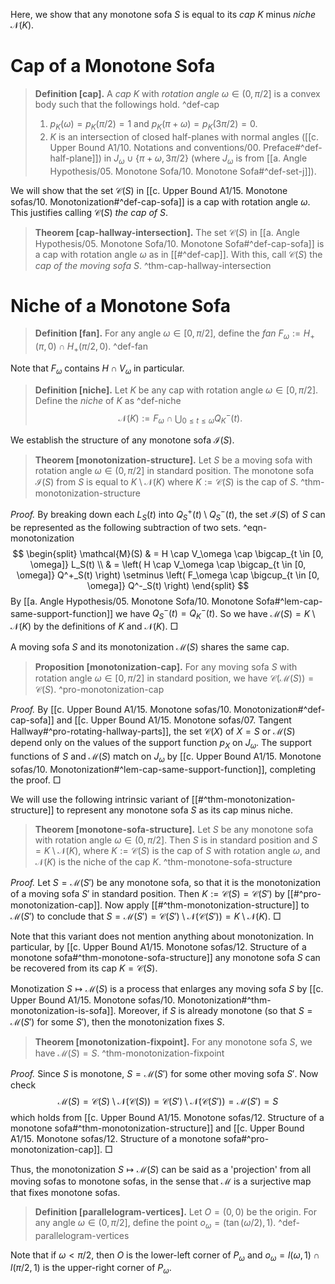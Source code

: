 Here, we show that any monotone sofa $S$ is equal to its _cap_ $K$ minus _niche_ $\mathcal{N}(K)$.

# Cap of a Monotone Sofa

> __Definition [cap].__ A _cap_ $K$ with _rotation angle_ $\omega \in (0, \pi/2]$ is a convex body such that the followings hold. ^def-cap
> 
> 1. $p_K(\omega) = p_K(\pi/2) = 1$ and $p_K(\pi + \omega) = p_K(3\pi/2) = 0$.
> 2. $K$ is an intersection of closed half-planes with normal angles ([[c. Upper Bound A1/10. Notations and conventions/00. Preface#^def-half-plane]]) in $J_\omega \cup \{\pi + \omega, 3\pi/2\}$ (where $J_\omega$ is from [[a. Angle Hypothesis/05. Monotone Sofa/10. Monotone Sofa#^def-set-j]]).

We will show that the set $\mathcal{C}(S)$ in [[c. Upper Bound A1/15. Monotone sofas/10. Monotonization#^def-cap-sofa]] is a cap with rotation angle $\omega$. This justifies calling $\mathcal{C}(S)$ _the cap of_ $S$.

> __Theorem [cap-hallway-intersection].__ The set $\mathcal{C}(S)$ in [[a. Angle Hypothesis/05. Monotone Sofa/10. Monotone Sofa#^def-cap-sofa]] is a cap with rotation angle $\omega$ as in [[#^def-cap]]. With this, call $\mathcal{C}(S)$ the _cap of the moving sofa_ $S$. ^thm-cap-hallway-intersection



# Niche of a Monotone Sofa

> __Definition [fan].__ For any angle $\omega \in [0, \pi/2]$, define the _fan_ $F_\omega := H_+(\pi, 0) \cap H_+(\pi/2, 0)$. ^def-fan

Note that $F_\omega$ contains $H \cap V_\omega$ in particular.

> __Definition [niche].__ Let $K$ be any cap with rotation angle $\omega \in [0, \pi/2]$. Define the _niche_ of $K$ as ^def-niche
$$
\mathcal{N}(K) := F_{\omega} \cap \bigcup_{0 \leq t \leq \omega} Q^-_K(t).
$$

We establish the structure of any monotone sofa $\mathcal{I}(S)$.

> __Theorem [monotonization-structure].__ Let $S$ be a moving sofa with rotation angle $\omega \in (0, \pi/2]$ in standard position. The monotone sofa $\mathcal{I}(S)$ from $S$ is equal to $K \setminus \mathcal{N}(K)$ where $K := \mathcal{C}(S)$ is the cap of $S$. ^thm-monotonization-structure

_Proof._ By breaking down each $L_S(t)$ into $Q_S^+(t) \setminus Q_S^-(t)$, the set $\mathcal{I}(S)$ of $S$ can be represented as the following subtraction of two sets. ^eqn-monotonization
$$
\begin{split}
\mathcal{M}(S) & = H \cap V_\omega \cap \bigcap_{t \in [0, \omega]} L_S(t) \\
& = \left( H \cap V_\omega \cap \bigcap_{t \in [0, \omega]} Q^+_S(t) \right) \setminus \left( F_\omega \cap \bigcup_{t \in [0, \omega]} Q^-_S(t) \right)
\end{split}
$$
By [[a. Angle Hypothesis/05. Monotone Sofa/10. Monotone Sofa#^lem-cap-same-support-function]] we have $Q_S^-(t) = Q_K^-(t)$. So we have $\mathcal{M}(S) = K \setminus \mathcal{N}(K)$ by the definitions of $K$ and $\mathcal{N}(K)$. □

A moving sofa $S$ and its monotonization $\mathcal{M}(S)$ shares the same cap.

> __Proposition [monotonization-cap].__ For any moving sofa $S$ with rotation angle $\omega \in [0, \pi/2]$ in standard position, we have $\mathcal{C}(\mathcal{M}(S)) = \mathcal{C}(S)$. ^pro-monotonization-cap

_Proof._ By [[c. Upper Bound A1/15. Monotone sofas/10. Monotonization#^def-cap-sofa]] and [[c. Upper Bound A1/15. Monotone sofas/07. Tangent Hallway#^pro-rotating-hallway-parts]], the set $\mathcal{C}(X)$ of $X = S$ or $\mathcal{M}(S)$ depend only on the values of the support function $p_X$ on $J_\omega$. The support functions of $S$ and $\mathcal{M}(S)$ match on $J_\omega$ by [[c. Upper Bound A1/15. Monotone sofas/10. Monotonization#^lem-cap-same-support-function]], completing the proof. □

We will use the following intrinsic variant of [[#^thm-monotonization-structure]] to represent any monotone sofa $S$ as its cap minus niche.

> __Theorem [monotone-sofa-structure].__ Let $S$ be any monotone sofa with rotation angle $\omega \in (0, \pi/2]$. Then $S$ is in standard position and $S = K \setminus \mathcal{N}(K)$, where $K := \mathcal{C}(S)$ is the cap of $S$ with rotation angle $\omega$, and $\mathcal{N}(K)$ is the niche of the cap $K$.
> ^thm-monotone-sofa-structure

_Proof._ Let $S = \mathcal{M}(S')$ be any monotone sofa, so that it is the monotonization of a moving sofa $S'$ in standard position. Then $K := \mathcal{C}(S) = \mathcal{C}(S')$ by [[#^pro-monotonization-cap]]. Now apply [[#^thm-monotonization-structure]] to $\mathcal{M}(S')$ to conclude that $S = \mathcal{M}(S') = \mathcal{C}(S') \setminus \mathcal{N}(\mathcal{C}(S')) = K \setminus \mathcal{N}(K)$. □

Note that this variant does not mention anything about monotonization. In particular, by [[c. Upper Bound A1/15. Monotone sofas/12. Structure of a monotone sofa#^thm-monotone-sofa-structure]] any monotone sofa $S$ can be recovered from its cap $K = \mathcal{C}(S)$.

Monotization $S \mapsto \mathcal{M}(S)$ is a process that enlarges any moving sofa $S$ by [[c. Upper Bound A1/15. Monotone sofas/10. Monotonization#^thm-monotonization-is-sofa]]. Moreover, if $S$ is already monotone (so that $S = \mathcal{M}(S')$ for some $S'$), then the monotonization fixes $S$.

> __Theorem [monotonization-fixpoint].__ For any monotone sofa $S$, we have $\mathcal{M}(S) = S$.
> ^thm-monotonization-fixpoint

_Proof._ Since $S$ is monotone, $S = \mathcal{M}(S')$ for some other moving sofa $S'$. Now check
$$
\mathcal{M}(S) = \mathcal{C}(S) \setminus \mathcal{N}(\mathcal{C}(S)) = \mathcal{C}(S') \setminus \mathcal{N}(\mathcal{C}(S')) = \mathcal{M}(S') = S
$$
which holds from [[c. Upper Bound A1/15. Monotone sofas/12. Structure of a monotone sofa#^thm-monotonization-structure]] and [[c. Upper Bound A1/15. Monotone sofas/12. Structure of a monotone sofa#^pro-monotonization-cap]]. □

Thus, the monotonization $S \mapsto \mathcal{M}(S)$ can be said as a 'projection' from all moving sofas to monotone sofas, in the sense that $\mathcal{M}$ is a surjective map that fixes monotone sofas.

> __Definition [parallelogram-vertices].__ Let $O = (0, 0)$ be the origin. For any angle $\omega \in (0, \pi/2]$, define the point $o_\omega = (\tan(\omega/2), 1)$. ^def-parallelogram-vertices

Note that if $\omega < \pi/2$, then $O$ is the lower-left corner of $P_\omega$ and $o_{\omega} = l(\omega, 1) \cap l(\pi/2, 1)$ is the upper-right corner of $P_\omega$.